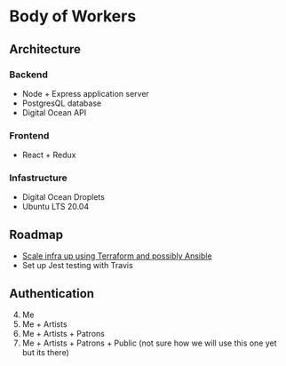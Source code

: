 # Body of Workers

## Architecture

### Backend
- Node + Express application server
- PostgresQL database
- Digital Ocean API

### Frontend

- React + Redux

### Infastructure

- Digital Ocean Droplets
- Ubuntu LTS 20.04

## Roadmap

- [Scale infra up using Terraform and possibly Ansible](https://docs.digitalocean.com/reference/terraform/terraform-deploy/)
- Set up Jest testing with Travis

## Authentication

4. Me
3. Me + Artists
2. Me + Artists + Patrons
1. Me + Artists + Patrons + Public (not sure how we will use this one yet but its there)
